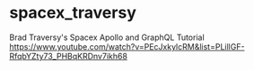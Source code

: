 # spacex_traversy
Brad Traversy's Spacex Apollo and GraphQL Tutorial
https://www.youtube.com/watch?v=PEcJxkylcRM&list=PLillGF-RfqbYZty73_PHBqKRDnv7ikh68
